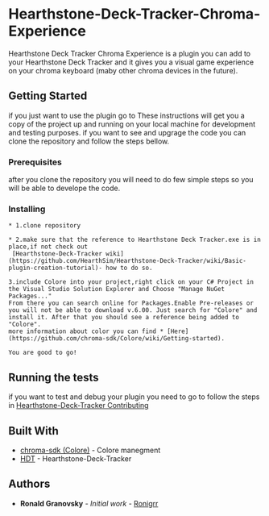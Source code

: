 
# Hearthstone-Deck-Tracker-Chroma-Experience

Hearthstone Deck Tracker Chroma Experience is a plugin you can add to your Hearthstone Deck Tracker
and it gives you a visual game experience on your chroma keyboard (maby other chroma devices in the future).

## Getting Started
if you just want to use the plugin go to 
These instructions will get you a copy of the project up and running on your local machine for development and testing purposes.
if you want to see and upgrage the code you can clone the repository and follow the steps bellow.

### Prerequisites

after you clone the repository you will need to do few simple steps so you will be able to develope the code.

### Installing
```
* 1.clone repository
```

```
* 2.make sure that the reference to Hearthstone Deck Tracker.exe is in place,if not check out 
 [Hearthstone-Deck-Tracker wiki](https://github.com/HearthSim/Hearthstone-Deck-Tracker/wiki/Basic-plugin-creation-tutorial)- how to do so.
```

```
3.include Colore into your project,right click on your C# Project in the Visual Studio Solution Explorer and Choose "Manage NuGet Packages..."
From there you can search online for Packages.Enable Pre-releases or you will not be able to download v.6.00. Just search for "Colore" and install it. After that you should see a reference being added to "Colore".
more information about color you can find * [Here](https://github.com/chroma-sdk/Colore/wiki/Getting-started).
```

```
You are good to go!
```

## Running the tests

if you want to test and debug your plugin you need to go to follow the steps in
[Hearthstone-Deck-Tracker Contributing](https://github.com/HearthSim/Hearthstone-Deck-Tracker/blob/master/CONTRIBUTING.md)

## Built With

* [chroma-sdk (Colore)](https://github.com/chroma-sdk/Colore) - Colore manegment
* [HDT](https://github.com/HearthSim/Hearthstone-Deck-Tracker) - Hearthstone-Deck-Tracker


## Authors

* **Ronald Granovsky** - *Initial work* - [Ronigrr](https://github.com/ronigrr)


